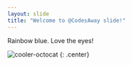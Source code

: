 ```yaml
---
layout: slide
title: "Welcome to @CodesAway slide!"
---
```


Rainbow blue. Love the eyes!

![cooler-octocat](https://octodex.github.com/images/twenty-percent-cooler-octocat.png)
{: .center}
